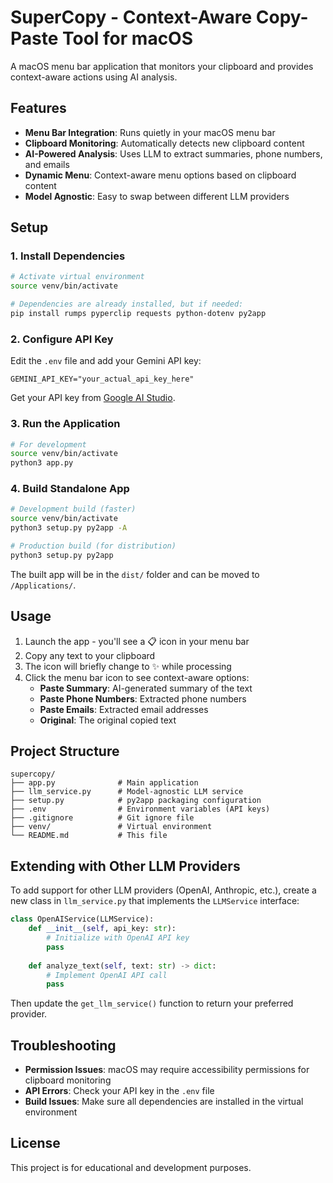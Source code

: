 # SuperCopy - Context-Aware Copy-Paste Tool for macOS

A macOS menu bar application that monitors your clipboard and provides context-aware actions using AI analysis.

## Features

- **Menu Bar Integration**: Runs quietly in your macOS menu bar
- **Clipboard Monitoring**: Automatically detects new clipboard content
- **AI-Powered Analysis**: Uses LLM to extract summaries, phone numbers, and emails
- **Dynamic Menu**: Context-aware menu options based on clipboard content
- **Model Agnostic**: Easy to swap between different LLM providers

## Setup

### 1. Install Dependencies

```bash
# Activate virtual environment
source venv/bin/activate

# Dependencies are already installed, but if needed:
pip install rumps pyperclip requests python-dotenv py2app
```

### 2. Configure API Key

Edit the `.env` file and add your Gemini API key:

```
GEMINI_API_KEY="your_actual_api_key_here"
```

Get your API key from [Google AI Studio](https://makersuite.google.com/app/apikey).

### 3. Run the Application

```bash
# For development
source venv/bin/activate
python3 app.py
```

### 4. Build Standalone App

```bash
# Development build (faster)
source venv/bin/activate
python3 setup.py py2app -A

# Production build (for distribution)
python3 setup.py py2app
```

The built app will be in the `dist/` folder and can be moved to `/Applications/`.

## Usage

1. Launch the app - you'll see a 📋 icon in your menu bar
2. Copy any text to your clipboard
3. The icon will briefly change to ✨ while processing
4. Click the menu bar icon to see context-aware options:
   - **Paste Summary**: AI-generated summary of the text
   - **Paste Phone Numbers**: Extracted phone numbers
   - **Paste Emails**: Extracted email addresses
   - **Original**: The original copied text

## Project Structure

```
supercopy/
├── app.py              # Main application
├── llm_service.py      # Model-agnostic LLM service
├── setup.py            # py2app packaging configuration
├── .env                # Environment variables (API keys)
├── .gitignore          # Git ignore file
├── venv/               # Virtual environment
└── README.md           # This file
```

## Extending with Other LLM Providers

To add support for other LLM providers (OpenAI, Anthropic, etc.), create a new class in `llm_service.py` that implements the `LLMService` interface:

```python
class OpenAIService(LLMService):
    def __init__(self, api_key: str):
        # Initialize with OpenAI API key
        pass
    
    def analyze_text(self, text: str) -> dict:
        # Implement OpenAI API call
        pass
```

Then update the `get_llm_service()` function to return your preferred provider.

## Troubleshooting

- **Permission Issues**: macOS may require accessibility permissions for clipboard monitoring
- **API Errors**: Check your API key in the `.env` file
- **Build Issues**: Make sure all dependencies are installed in the virtual environment

## License

This project is for educational and development purposes.